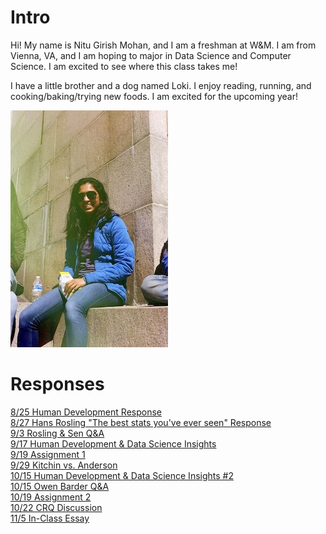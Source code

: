 # Intro

Hi! My name is Nitu Girish Mohan, and I am a freshman at W&M. I am from Vienna, VA, and I am hoping to major in Data Science and Computer Science. I am excited to see where this class takes me!  

I have a little brother and a dog named Loki. I enjoy reading, running, and cooking/baking/trying new foods. I am excited for the upcoming year!  

![](IMG_33445.JPG)

# Responses

[8/25 Human Development Response](Blumenstock.md)     
[8/27 Hans Rosling "The best stats you've ever seen" Response](Rosling_Response.md)    
[9/3 Rosling & Sen Q&A](IntroResponse.md)      
[9/17 Human Development & Data Science Insights](Insight.md)   
[9/19 Assignment 1](Assignment1.md)   
[9/29 Kitchin vs. Anderson](AndvsKit.md)    
[10/15 Human Development & Data Science Insights #2](insight2.md)     
[10/15 Owen Barder Q&A](barder.md)  
[10/19 Assignment 2](Assignment2.md)   
[10/22 CRQ Discussion](CRQResponse.md)     
[11/5 In-Class Essay](InClassEssay.md)    
